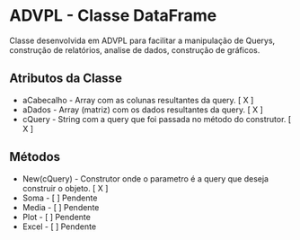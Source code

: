 # ADVPL - Classe DataFrame

Classe desenvolvida em ADVPL para facilitar a manipulação de Querys, construção de relatórios, analise de dados, construção de gráficos. 

## Atributos da Classe
* aCabecalho - Array com as colunas resultantes da query. [ X ]
* aDados     - Array (matriz) com os dados resultantes da query. [ X ] 
* cQuery     - String com a query que foi passada no método do construtor. [ X ]

## Métodos
* New(cQuery) - Construtor onde o parametro é a query que deseja construir o objeto. [ X ]
* Soma  - [  ] Pendente
* Media - [  ] Pendente
* Plot  - [  ] Pendente
* Excel - [  ] Pendente
